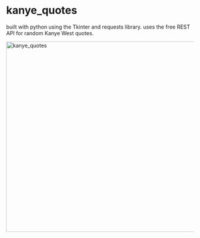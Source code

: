 # kanye_quotes
built with python using the Tkinter and requests library. uses the free REST API for random Kanye West quotes.

<img width="512" alt="kanye_quotes" src="https://github.com/user-attachments/assets/20a4a72e-76ae-4e8f-a45a-79aad7ffe303" />
